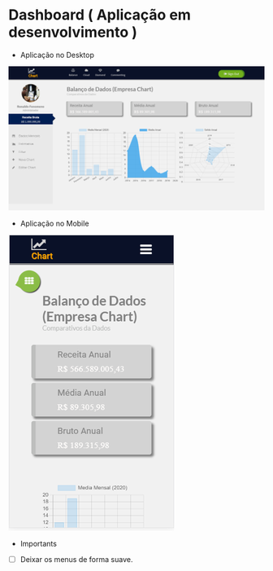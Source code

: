 # Dashboard ( Aplicação em desenvolvimento )

- Aplicação no Desktop

![ Desktop ](image/desktop.png) 

- Aplicação no Mobile

![ Mobile ](image/mobile.png)

- Importants 

- [ ] Deixar os menus de forma suave.